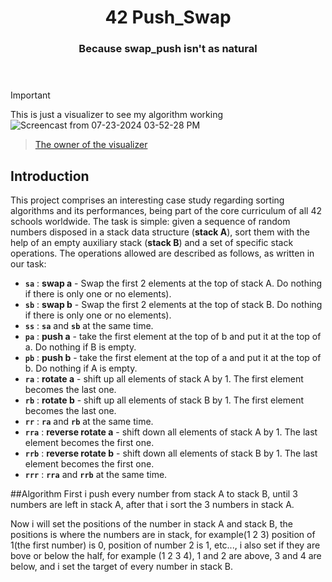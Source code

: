 <div align="Center">
	<h1>42 Push_Swap</h1>
<h3>Because swap_push isn't as natural<br><br><br>
</h3>
</div>

> [!IMPORTANT]  
> This is just a visualizer to see my algorithm working
![Screencast from 07-23-2024 03-52-28 PM](https://github.com/user-attachments/assets/f684590c-5e65-4f76-ac0d-fa346cc67097)
> ><p><a href="https://github.com/o-reo/push_swap_visualizer">The owner of the visualizer</a></p>

## Introduction

This project comprises an interesting case study regarding sorting algorithms and its performances, being part of the core curriculum of all 42 schools worldwide. The task is simple: given a sequence of random numbers disposed in a stack data structure (**stack A**), sort them with the help of an empty auxiliary stack (**stack B**) and a set of specific stack operations. The operations allowed are described as follows, as written in our task:

- **`sa`** : **swap a** - Swap the first 2 elements at the top of stack A. Do nothing if there is only one or no elements).
- **`sb`** : **swap b** - Swap the first 2 elements at the top of stack B. Do nothing if there is only one or no elements).
- **`ss`** : **`sa`** and **`sb`** at the same time.
- **`pa`** : **push a** - take the first element at the top of b and put it at the top of a. Do nothing if B is empty.
- **`pb`** : **push b** - take the first element at the top of a and put it at the top of b. Do nothing if A is empty.
- **`ra`** : **rotate a** - shift up all elements of stack A by 1. The first element becomes the last one.
- **`rb`** : **rotate b** - shift up all elements of stack B by 1. The first element becomes the last one.
- **`rr`** : **`ra`** and **`rb`** at the same time.
- **`rra`** : **reverse rotate a** - shift down all elements of stack A by 1. The last element becomes the first one.
- **`rrb`** : **reverse rotate b** - shift down all elements of stack B by 1. The last element becomes the first one.
- **`rrr`** : **`rra`** and **`rrb`** at the same time.

##Algorithm 
First i push every number from stack A to stack B, until 3 numbers are left in stack A, after that i sort the 3 numbers in stack A.

Now i will set the positions of the number in stack A and stack B, the positions is where the numbers are in stack, for example(1 2 3) position of 1(the first number) is 0, position of number 2 is 1, etc..., i also set if they are bove or below the half, for example (1 2 3 4), 1 and 2 are above, 3 and 4 are below, and i set the target of every number in stack B.
